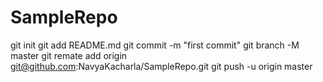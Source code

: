 # SampleRepo
git init
git add README.md
git commit -m "first commit"
git branch -M master
git remate add origin git@github.com:NavyaKacharla/SampleRepo.git
git push -u origin master
